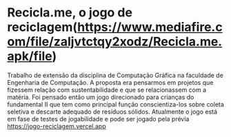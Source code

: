 # Recicla.me, o jogo de reciclagem(https://www.mediafire.com/file/zaljvtctqy2xodz/Recicla.me.apk/file)
Trabalho de extensão da disciplina de Computação Gráfica na faculdade de Engenharia de Computação. A proposta era pensarmos em projetos que fizessem relação com sustentabilidade e que se relacionassem com a matéria. 
Foi pensado então um jogo direcionado para crianças do fundamental II que tem como principal função conscientiza-los sobre coleta seletiva e descarte adequado de resíduos sólidos. Atualmente o jogo está em fase de testes de jogabilidade e pode ser jogado pela prévia https://jogo-reciclagem.vercel.app
